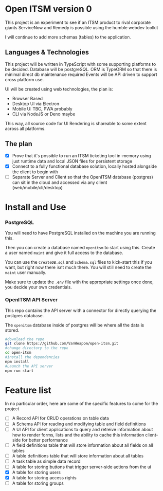 # Open ITSM version 0

This project is an experiment to see if an ITSM product to rival corporate giants ServiceNow and Remedy is possible using the humble webdev toolkit

I will continue to add more schemas (tables) to the application.

## Languages & Technologies

This project will be written in TypeScript with some supporting platforms to be decided.
Database will be postgreSQL.
ORM is TypeORM so that there is minimal direct db maintenance required
Events will be API driven to support cross platform use.

UI will be created using web technologies, the plan is:

-   Browser Based
-   Desktop UI via Electron
-   Mobile UI TBC, PWA probably
-   CLI via NodeJS or Deno maybe

This way, all source code for UI Rendering is shareable to some extent across all platforms.

## The plan

-   [x] Prove that it's possible to run an ITSM ticketing tool in-memory using just runtime data and local JSON files for persistent storage
-   [x] Connect to a fully functional database solution, locally hosted alongside the client to begin with
-   [ ] Separate Server and Client so that the OpenITSM database (postgres) can sit in the cloud and accessed via any client (web/mobile/cli/desktop)

# Install and Use

### PostgreSQL

You will need to have PostgreSQL installed on the machine you are running this.

Then you can create a database named `openitsm` to start using this. Create a user named `maint` and give it full access to the database.

You can use the `CreateDB.sql` and `Schema.sql` files to kick-start this if you want, but right now there isnt much there. You will still need to create the `maint` user manually.

Make sure to update the `.env` file with the appropriate settings once done, you decide your own credentials.

### OpenITSM API Server

This repo contains the API server with a connector for directly querying the postgres database.

The `openitsm` database inside of postgres will be where all the data is stored.

```bash
#download the repo
git clone https://github.com/VanWeapon/open-itsm.git
#change directory to the repo
cd open-itsm
#install the dependencies
npm install
#Launch the API server
npm run start
```

# Feature list

In no particular order, here are some of the specific features to come for the project

-   [ ] A Record API for CRUD operations on table data
-   [ ] A Schema API for reading and modifying table and field definitions
-   [ ] A UI API for client applications to query and retreive information about how to render forms, lists and the ability to cache this information client-side for better performance
-   [ ] A field definitions table that will store information about all fields on all tables
-   [ ] A table definitions table that will store information about all tables
-   [ ] A task table as simple data record
-   [ ] A table for storing buttons that trigger server-side actions from the ui
-   [x] A table for storing users
-   [x] A table for storing access rights
-   [ ] A table for storing groups
